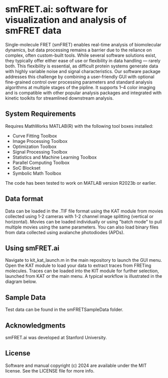 
smFRET.ai: software for visualization and analysis of smFRET data
========================================================================

Single-molecule FRET (smFRET) enables real-time analysis of biomolecular dynamics, but data processing remains a barrier due to the reliance on complex, often custom-built tools. While several software solutions exist, they typically offer either ease of use or flexibility in data handling — rarely both. This flexibility is essential, as difficult protein systems generate data with highly variable noise and signal characteristics. Our software package addresses this challenge by combining a user-friendly GUI with optional fine-grained control over processing parameters and standard analysis algorithms at multiple stages of the pipline. It supports 1–4 color imaging and is compatible with other popular analysis packages and integrated with kinetic toolkits for streamlined downstream analysis.


System Requirements
-------------------
Requires MathWorks MATLAB(R) with the following tool boxes installed: 
- Curve Fitting Toolbox
- Image Processing Toolbox
- Optimization Toolbox
- Signal Processing Toolbox
- Statistics and Machine Learning Toolbox
- Parallel Computing Toolbox
- SoC Blockset
- Symbolic Math Toolbox

The code has been tested to work on MATLAB version R2023b or earlier.

Data format
-----------
Data can be loaded in the .TIF file format using the KAT module from movies collected using 1-2 cameras with 1-2 channel image splitting (vertical or horizontal). Movies can be loaded individually or using "batch mode" to pull multiple movies using the same parameters. You can also load binary files from data collected using avalanche photodiodes (APDs).

Using smFRET.ai
---------------
Navigate to kit_kat_launch.m in the main repository to launch the GUI menu. Open the KAT module to load your data to extract traces from FRETing molecules. Traces can be loaded into the KIT module for further selection, launched from KAT or the main menu. A typical workflow is illustrated in the diagram below.


Sample Data
-----------
Test data can be found in the smFRETSampleData folder.


Acknowledgments
---------------
smFRET.ai was developed at Stanford University.

License
-------
Software and manual copyright (c) 2024 are available under the MIT license. See the LICENSE file for more info. 

